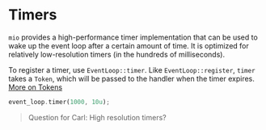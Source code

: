 # Timers

`mio` provides a high-performance timer implementation that can be used to wake up the event loop after a certain amount of time. It is optimized for relatively low-resolution timers (in the hundreds of milliseconds).

To register a timer, use `EventLoop::timer`. Like `EventLoop::register`, `timer` takes a `Token`, which will be passed to the handler when the timer expires. [More on Tokens](registering.md#tokens)

```rs
event_loop.timer(1000, 10u);
```

> Question for Carl: High resolution timers?
